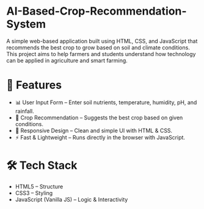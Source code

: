 # AI-Based-Crop-Recommendation-System
A simple web-based application built using HTML, CSS, and JavaScript that recommends the best crop to grow based on soil and climate conditions. 
This project aims to help farmers and students understand how technology can be applied in agriculture and smart farming.

# 🚀 Features

- 📊 User Input Form – Enter soil nutrients, temperature, humidity, pH, and rainfall.
- 🌱 Crop Recommendation – Suggests the best crop based on given conditions.
- 🎨 Responsive Design – Clean and simple UI with HTML & CSS.
- ⚡ Fast & Lightweight – Runs directly in the browser with JavaScript.

# 🛠️ Tech Stack

- HTML5 – Structure
- CSS3 – Styling
- JavaScript (Vanilla JS) – Logic & Interactivity

